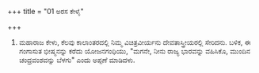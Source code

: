 +++
title = "01 ಅರಸ ಕೇಳೈ"

+++
1. ಮಹಾರಾಜ ಕೇಳು, ಕೆಲವು ಕಾಲಾಂತರದಲ್ಲಿ ನಿಮ್ಮ ವಿಚಿತ್ರವೀರ್ಯನು ದೇವತಾಸ್ತ್ರೀಯರಲ್ಲಿ ಸೇರಿದನು. ಬಳಿಕ, ಈ ಗಂಗಾಸುತ ಭೀಷ್ಮನನ್ನು ಕರೆದು ಯೋಜನಗಂಧಿಯು, "ಮಗನೇ, ನೀನು ರಾಜ್ಯ ಭಾರವನ್ನು ವಹಿಸಿಕೊ, ಮುಂದಿನ ಚಂದ್ರವಂಶವನ್ನು ಬೆಳಗು" ಎಂದು ಅಪ್ಪಣೆ ಮಾಡಿದಳು.